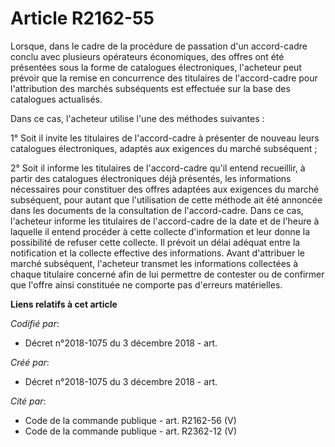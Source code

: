 # Article R2162-55

Lorsque, dans le cadre de la procédure de passation d'un accord-cadre conclu avec plusieurs opérateurs économiques, des
offres ont été présentées sous la forme de catalogues électroniques, l'acheteur peut prévoir que la remise en concurrence des
titulaires de l'accord-cadre pour l'attribution des marchés subséquents est effectuée sur la base des catalogues actualisés.

Dans ce cas, l'acheteur utilise l'une des méthodes suivantes :

1° Soit il invite les titulaires de l'accord-cadre à présenter de nouveau leurs catalogues électroniques, adaptés aux
exigences du marché subséquent ;

2° Soit il informe les titulaires de l'accord-cadre qu'il entend recueillir, à partir des catalogues électroniques déjà
présentés, les informations nécessaires pour constituer des offres adaptées aux exigences du marché subséquent, pour autant
que l'utilisation de cette méthode ait été annoncée dans les documents de la consultation de l'accord-cadre. Dans ce cas,
l'acheteur informe les titulaires de l'accord-cadre de la date et de l'heure à laquelle il entend procéder à cette collecte
d'information et leur donne la possibilité de refuser cette collecte. Il prévoit un délai adéquat entre la notification et la
collecte effective des informations. Avant d'attribuer le marché subséquent, l'acheteur transmet les informations collectées
à chaque titulaire concerné afin de lui permettre de contester ou de confirmer que l'offre ainsi constituée ne comporte pas
d'erreurs matérielles.

**Liens relatifs à cet article**

_Codifié par_:

  - Décret n°2018-1075 du 3 décembre 2018 - art.

_Créé par_:

  - Décret n°2018-1075 du 3 décembre 2018 - art.

_Cité par_:

  - Code de la commande publique - art. R2162-56 (V)
  - Code de la commande publique - art. R2362-12 (V)
